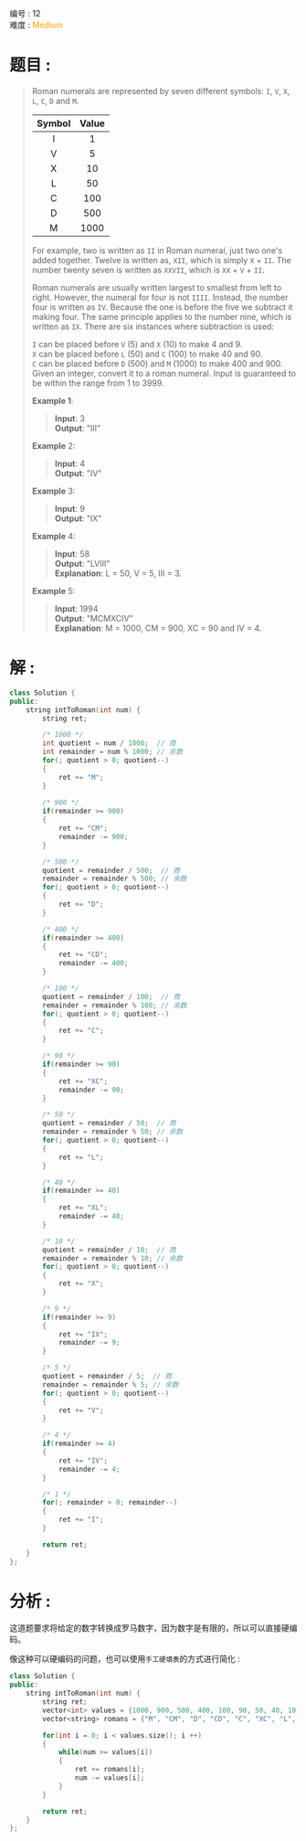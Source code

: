 编号 : 12      
难度 : <font color="orange">Medium</font>

# 题目 :  
>
>Roman numerals are represented by seven different symbols: `I`, `V`, `X`, `L`, `C`, `D` and `M`.
>
>
>| Symbol | Value  |
>| :-:     | :-:     |
>|I       | 1      |
>|V       | 5      |
>|X       | 10     |
>|L       | 50     |
>|C       | 100    |
>|D       | 500    |
>|M       | 1000   |
>
>For example, two is written as `II` in Roman numeral, just two one's added together. Twelve is written as, `XII`, which is simply `X` + `II`. The number twenty seven is written as `XXVII`, which is `XX` + `V` + `II`.
>
>Roman numerals are usually written largest to smallest from left to right. However, the numeral for four is not `IIII`. Instead, the number four is written as `IV`. Because the one is before the five we subtract it making four. The same principle applies to the number nine, which is written as `IX`. There are six instances where subtraction is used:
>
>`I` can be placed before `V` (5) and `X` (10) to make 4 and 9.  
>`X` can be placed before `L` (50) and `C` (100) to make 40 and 90.  
>`C` can be placed before `D` (500) and `M` (1000) to make 400 and 900.  
>Given an integer, convert it to a roman numeral. Input is guaranteed to be within the range from 1 to 3999.  
>
>**Example 1**:  
>>**Input**: 3  
>>**Output**: "III"  
>
>**Example** 2:  
>>**Input**: 4  
>>**Output**: "IV"  
>
>**Example** 3:  
>>**Input**: 9  
>>**Output**: "IX"  
>
>**Example** 4:  
>>**Input**: 58  
>>**Output**: "LVIII"  
>>**Explanation**: L = 50, V = 5, III = 3.  
>
>**Example** 5:  
>>**Input**: 1994  
>>**Output**: "MCMXCIV"  
>>**Explanation**: M = 1000, CM = 900, XC = 90 and IV = 4.  

# 解 :
```Cpp
class Solution {
public:
    string intToRoman(int num) {
        string ret;

        /* 1000 */
        int quotient = num / 1000;  // 商
        int remainder = num % 1000; // 余数
        for(; quotient > 0; quotient--)
        {
            ret += "M";
        }
        
        /* 900 */
        if(remainder >= 900)
        {
            ret += "CM";
            remainder -= 900;
        }

        /* 500 */
        quotient = remainder / 500;  // 商
        remainder = remainder % 500; // 余数
        for(; quotient > 0; quotient--)
        {
            ret += "D";
        }

        /* 400 */
        if(remainder >= 400)
        {
            ret += "CD";
            remainder -= 400;
        }

        /* 100 */
        quotient = remainder / 100;  // 商
        remainder = remainder % 100; // 余数
        for(; quotient > 0; quotient--)
        {
            ret += "C";
        }

        /* 90 */
        if(remainder >= 90)
        {
            ret += "XC";
            remainder -= 90;
        }

        /* 50 */
        quotient = remainder / 50;  // 商
        remainder = remainder % 50; // 余数
        for(; quotient > 0; quotient--)
        {
            ret += "L";
        }

        /* 40 */
        if(remainder >= 40)
        {
            ret += "XL";
            remainder -= 40;
        }

        /* 10 */
        quotient = remainder / 10;  // 商
        remainder = remainder % 10; // 余数
        for(; quotient > 0; quotient--)
        {
            ret += "X";
        }

        /* 9 */
        if(remainder >= 9)
        {
            ret += "IX";
            remainder -= 9;
        }

        /* 5 */
        quotient = remainder / 5;  // 商
        remainder = remainder % 5; // 余数
        for(; quotient > 0; quotient--)
        {
            ret += "V";
        }

        /* 4 */
        if(remainder >= 4)
        {
            ret += "IV";
            remainder -= 4;
        }

        /* 1 */
        for(; remainder > 0; remainder--)
        {
            ret += "I";
        }

        return ret;
    }
};
```

# 分析 :  
这道题要求将给定的数字转换成罗马数字，因为数字是有限的，所以可以直接硬编码。  

像这种可以硬编码的问题，也可以使用`手工硬填表`的方式进行简化 :  

```Cpp
class Solution {
public:
    string intToRoman(int num) {
        string ret;
        vector<int> values = {1000, 900, 500, 400, 100, 90, 50, 40, 10, 9, 5, 4, 1};
        vector<string> romans = {"M", "CM", "D", "CD", "C", "XC", "L", "XL", "X", "IX", "V", "IV", "I" };

        for(int i = 0; i < values.size(); i ++)
        {
            while(num >= values[i])
            {
                ret += romans[i];
                num -= values[i];
            }
        }

        return ret;
    }
};
```